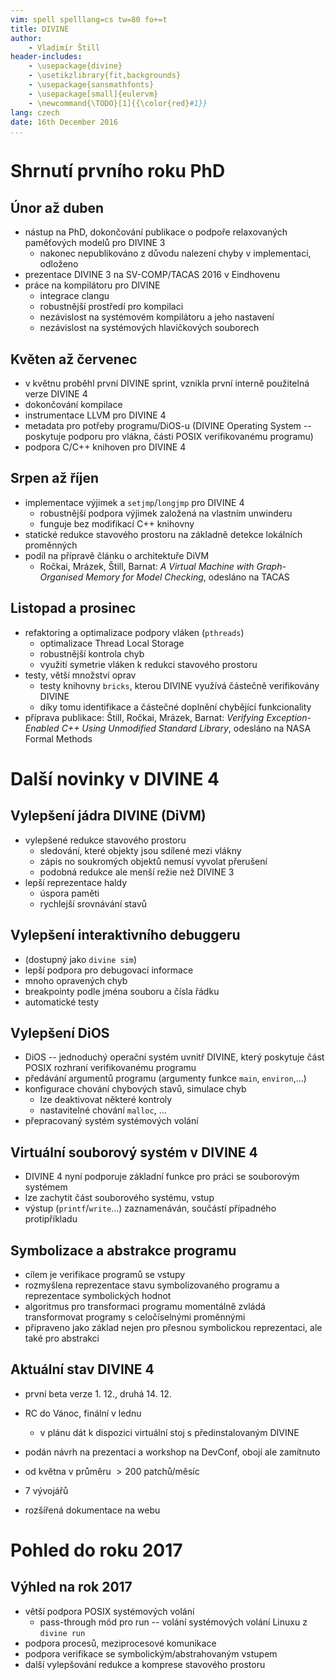 ```yaml
---
vim: spell spelllang=cs tw=80 fo+=t
title: DIVINE
author:
    - Vladimír Štill
header-includes:
    - \usepackage{divine}
    - \usetikzlibrary{fit,backgrounds}
    - \usepackage{sansmathfonts}
    - \usepackage[small]{eulervm}
    - \newcommand{\TODO}[1]{{\color{red}#1}}
lang: czech
date: 16th December 2016
...
```


# Shrnutí prvního roku PhD

## Únor až duben

*   nástup na PhD, dokončování publikace o podpoře relaxovaných paměťových
    modelů pro DIVINE 3
    *   nakonec nepublikováno z důvodu nalezení chyby v implementaci, odloženo
*   prezentace DIVINE 3 na SV-COMP/TACAS 2016 v Eindhovenu
*   práce na kompilátoru pro DIVINE
    *   integrace clangu
    *   robustnější prostředí pro kompilaci
    *   nezávislost na systémovém kompilátoru a jeho nastavení
    *   nezávislost na systémových hlavičkových souborech

## Květen až červenec

*   v květnu proběhl první DIVINE sprint, vznikla první interně použitelná verze
    DIVINE 4
*   dokončování kompilace
*   instrumentace LLVM pro DIVINE 4
*   metadata pro potřeby programu/DiOS-u (DIVINE Operating System -- poskytuje
    podporu pro vlákna, části POSIX verifikovanému programu)
*   podpora C/C++ knihoven pro DIVINE 4

## Srpen až říjen

*   implementace výjimek a `setjmp`/`longjmp` pro DIVINE 4
    *   robustnější podpora výjimek založená na vlastním unwinderu
    *   funguje bez modifikací C++ knihovny
*   statické redukce stavového prostoru na základně detekce lokálních proměnných
*   podíl na přípravě článku o architektuře DiVM
    *   Ročkai, Mrázek, Štill, Barnat: *A Virtual Machine with Graph-Organised
        Memory for Model Checking*, odesláno na TACAS

## Listopad a prosinec

*   refaktoring a optimalizace podpory vláken (`pthreads`)
    *   optimalizace Thread Local Storage
    *   robustnější kontrola chyb
    *   využití symetrie vláken k redukci stavového prostoru
*   testy, větší množství oprav
    *   testy knihovny `bricks`, kterou DIVINE využívá částečně verifikovány
        DIVINE
    *   díky tomu identifikace a částečné doplnění chybějící funkcionality
*   příprava publikace: Štill, Ročkai, Mrázek, Barnat: *Verifying
    Exception-Enabled C++ Using Unmodified Standard Library*, odesláno na NASA
    Formal Methods

# Další novinky v DIVINE 4

## Vylepšení jádra DIVINE (DiVM)

*   vylepšené redukce stavového prostoru
    *   sledování, které objekty jsou sdílené mezi vlákny
    *   zápis no soukromých objektů nemusí vyvolat přerušení
    *   podobná redukce ale menší režie než DIVINE 3
*   lepší reprezentace haldy
    *   úspora paměti
    *   rychlejší srovnávání stavů

## Vylepšení interaktivního debuggeru

*   (dostupný jako `divine sim`)
*   lepší podpora pro debugovací informace
*   mnoho opravených chyb
*   breakpointy podle jména souboru a čísla řádku
*   automatické testy

## Vylepšení DiOS

*   DiOS -- jednoduchý operační systém uvnitř DIVINE, který poskytuje část
    POSIX rozhraní verifikovanému programu
*   předávání argumentů programu (argumenty funkce `main`, `environ`,…)
*   konfigurace chování chybových stavů, simulace chyb
    *   lze deaktivovat některé kontroly
    *   nastavitelné chování `malloc`, …
*   přepracovaný systém systémových volání

## Virtuální souborový systém v DIVINE 4

*   DIVINE 4 nyní podporuje základní funkce pro práci se souborovým systémem
*   lze zachytit část souborového systému, vstup
*   výstup (`printf`/`write`…) zaznamenáván, součástí případného protipříkladu

## Symbolizace a abstrakce programu

*   cílem je verifikace programů se vstupy
*   rozmyšlena reprezentace stavu symbolizovaného programu a reprezentace
    symbolických hodnot
*   algoritmus pro transformaci programu momentálně zvládá transformovat
    programy s celočíselnými proměnnými
*   připraveno jako základ nejen pro přesnou symbolickou reprezentaci, ale také
    pro abstrakci

## Aktuální stav DIVINE 4

*   první beta verze 1. 12., druhá 14. 12.
*   RC do Vánoc, finální v lednu
    *   v plánu dát k dispozici virtuální stoj s předinstalovaným DIVINE
*   podán návrh na prezentaci a workshop na DevConf, obojí ale zamítnuto

*   od května v průměru $>200$ patchů/měsíc
*   7 vývojářů

*   rozšířená dokumentace na webu

# Pohled do roku 2017

## Výhled na rok 2017

*   větší podpora POSIX systémových volání
    *   pass-through mód pro run -- volání systémových volání Linuxu z `divine
        run`
*   podpora procesů, meziprocesové komunikace
*   podpora verifikace se symbolickým/abstrahovaným vstupem
*   další vylepšování redukce a komprese stavového prostoru
